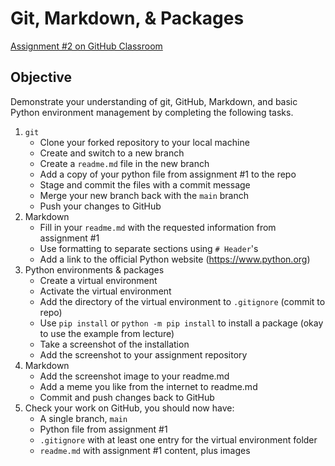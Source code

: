 # Git, Markdown, & Packages

[Assignment #2 on GitHub Classroom](https://classroom.github.com/a/Z2sWwnXF) 

## Objective
Demonstrate your understanding of git, GitHub, Markdown, and basic Python environment management by completing the following tasks.


1. `git`
	- Clone your forked repository to your local machine
	- Create and switch to a new branch
	- Create a `readme.md` file in the new branch
	- Add a copy of your python file from assignment #1 to the repo
	- Stage and commit the files with a commit message
	- Merge your new branch back with the `main` branch
	- Push your changes to GitHub
2. Markdown
	- Fill in your `readme.md` with the requested information from assignment #1
	- Use formatting to separate sections using `# Header`'s
	- Add a link to the official Python website (https://www.python.org)
3. Python environments & packages
	- Create a virtual environment
	- Activate the virtual environment
	- Add the directory of the virtual environment to `.gitignore` (commit to repo)
	- Use `pip install` or `python -m pip install` to install a package (okay to use the example from lecture)
	- Take a screenshot of the installation
	- Add the screenshot to your assignment repository
4. Markdown
	- Add the screenshot image to your readme.md
	- Add a meme you like from the internet to readme.md
	- Commit and push changes back to GitHub
5. Check your work on GitHub, you should now have:
	- A single branch, `main`
	- Python file from assignment #1
	- `.gitignore` with at least one entry for the virtual environment folder
	- `readme.md` with assignment #1 content, plus images
